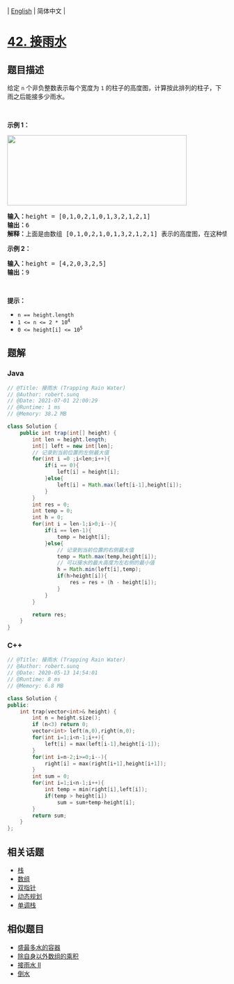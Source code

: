 
| [English](README_EN.md) | 简体中文 |

# [42. 接雨水](https://leetcode.cn//problems/trapping-rain-water/)

## 题目描述

<p>给定&nbsp;<code>n</code> 个非负整数表示每个宽度为 <code>1</code> 的柱子的高度图，计算按此排列的柱子，下雨之后能接多少雨水。</p>

<p>&nbsp;</p>

<p><strong>示例 1：</strong></p>

<p><img src="https://assets.leetcode-cn.com/aliyun-lc-upload/uploads/2018/10/22/rainwatertrap.png" style="height: 161px; width: 412px;" /></p>

<pre>
<strong>输入：</strong>height = [0,1,0,2,1,0,1,3,2,1,2,1]
<strong>输出：</strong>6
<strong>解释：</strong>上面是由数组 [0,1,0,2,1,0,1,3,2,1,2,1] 表示的高度图，在这种情况下，可以接 6 个单位的雨水（蓝色部分表示雨水）。 
</pre>

<p><strong>示例 2：</strong></p>

<pre>
<strong>输入：</strong>height = [4,2,0,3,2,5]
<strong>输出：</strong>9
</pre>

<p>&nbsp;</p>

<p><strong>提示：</strong></p>

<ul>
	<li><code>n == height.length</code></li>
	<li><code>1 &lt;= n &lt;= 2 * 10<sup>4</sup></code></li>
	<li><code>0 &lt;= height[i] &lt;= 10<sup>5</sup></code></li>
</ul>


## 题解


### Java

```Java
// @Title: 接雨水 (Trapping Rain Water)
// @Author: robert.sunq
// @Date: 2021-07-01 22:00:29
// @Runtime: 1 ms
// @Memory: 38.2 MB

class Solution {
    public int trap(int[] height) {
        int len = height.length;
        int[] left = new int[len];
        // 记录到当前位置的左侧最大值
        for(int i =0 ;i<len;i++){
            if(i == 0){
                left[i] = height[i];
            }else{
                left[i] = Math.max(left[i-1],height[i]);
            }
        }
        int res = 0;
        int temp = 0;
        int h = 0;
        for(int i = len-1;i>0;i--){
            if(i == len-1){
                temp = height[i];
            }else{
                // 记录到当前位置的右侧最大值
                temp = Math.max(temp,height[i]);
                // 可以接水的最大高度为左右侧的最小值
                h = Math.min(left[i],temp);
                if(h>height[i]){
                    res = res + (h - height[i]);
                }
            }
        }

        return res;
    }
}
```



### C++

```C++
// @Title: 接雨水 (Trapping Rain Water)
// @Author: robert.sunq
// @Date: 2020-05-13 14:54:01
// @Runtime: 8 ms
// @Memory: 6.8 MB

class Solution {
public:
    int trap(vector<int>& height) {
        int n = height.size();
        if (n<3) return 0; 
        vector<int> left(n,0),right(n,0);
        for(int i=1;i<n-1;i++){
            left[i] = max(left[i-1],height[i-1]);
        }
        for(int i=n-2;i>=0;i--){
            right[i] = max(right[i+1],height[i+1]);
        }
        int sum = 0;
        for(int i=1;i<n-1;i++){
            int temp = min(right[i],left[i]);
            if(temp > height[i])
                sum = sum+temp-height[i];
        }
        return sum;
    }
};
```



## 相关话题

- [栈](https://leetcode.cn//tag/stack)
- [数组](https://leetcode.cn//tag/array)
- [双指针](https://leetcode.cn//tag/two-pointers)
- [动态规划](https://leetcode.cn//tag/dynamic-programming)
- [单调栈](https://leetcode.cn//tag/monotonic-stack)

## 相似题目


- [盛最多水的容器](../container-with-most-water/README.md)
- [除自身以外数组的乘积](../product-of-array-except-self/README.md)
- [接雨水 II](../trapping-rain-water-ii/README.md)
- [倒水](../pour-water/README.md)
